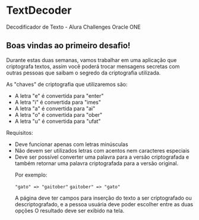 # TextDecoder
<p>Decodificador de Texto - Alura Challenges Oracle ONE</p>

<h2>Boas vindas ao primeiro desafio!</h2>

<p>Durante estas duas semanas, vamos trabalhar em uma aplicação que criptografa textos, assim você poderá trocar mensagens secretas com outras pessoas que saibam o segredo da criptografia utilizada.</p>

<p>As "chaves" de criptografia que utilizaremos são:</p>
<ul>
    <li>A letra "e" é convertida para "enter"</li>
    <li>A letra "i" é convertida para "imes"</li>
    <li>A letra "a" é convertida para "ai"</li>
    <li>A letra "o" é convertida para "ober"</li>
    <li>A letra "u" é convertida para "ufat"</li>
</ul>







<p>Requisitos:</p>
<ul>
    <li>Deve funcionar apenas com letras minúsculas</li>
    <li>Não devem ser utilizados letras com acentos nem caracteres especiais</li>
    <li>Deve ser possível converter uma palavra para a versão criptografada e também retornar uma palavra criptografada para a versão original.
<p>Por exemplo:</p>
<code>"gato" => "gaitober"</code>
<code>gaitober" => "gato"</code>

A página deve ter campos para inserção do texto a ser criptografado ou descriptografado, e a pessoa usuária deve poder escolher entre as duas opções
O resultado deve ser exibido na tela.</li>
</ul>